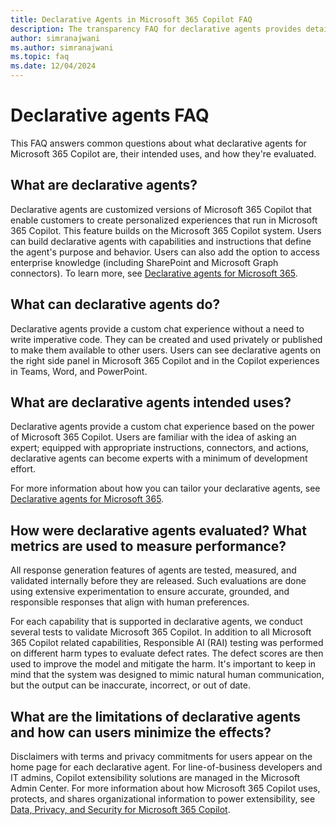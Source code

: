 ```yaml
---
title: Declarative Agents in Microsoft 365 Copilot FAQ
description: The transparency FAQ for declarative agents provides detailed information about what declarative agents are, their intended uses, and how they're evaluated.
author: simranajwani
ms.author: simranajwani
ms.topic: faq
ms.date: 12/04/2024
---
```


# Declarative agents FAQ

This FAQ answers common questions about what declarative agents for Microsoft 365 Copilot are, their intended uses, and how they're evaluated.

## What are declarative agents?

Declarative agents are customized versions of Microsoft 365 Copilot that enable customers to create personalized experiences that run in Microsoft 365 Copilot. This feature builds on the Microsoft 365 Copilot system. Users can build declarative agents with capabilities and instructions that define the agent's purpose and behavior. Users can also add the option to access enterprise knowledge (including SharePoint and Microsoft Graph connectors). To learn more, see [Declarative agents for Microsoft 365](/microsoft-365-copilot/extensibility/overview-declarative-agent). 

## What can declarative agents do?

Declarative agents provide a custom chat experience without a need to write imperative code. They can be created and used privately or published to make them available to other users. Users can see declarative agents on the right side panel in Microsoft 365 Copilot and in the Copilot experiences in Teams, Word, and PowerPoint.

## What are declarative agents intended uses?

Declarative agents provide a custom chat experience based on the power of Microsoft 365 Copilot. Users are familiar with the idea of asking an expert; equipped with appropriate instructions, connectors, and actions, declarative agents can become experts with a minimum of development effort.

For more information about how you can tailor your declarative agents, see [Declarative agents for Microsoft 365](overview-declarative-agent.md#tailor-declarative-agents-for-your-scenario).

## How were declarative agents evaluated? What metrics are used to measure performance?

All response generation features of agents are tested, measured, and validated internally before they are released. Such evaluations are done using extensive experimentation to ensure accurate, grounded, and responsible responses that align with human preferences.

For each capability that is supported in declarative agents, we conduct several tests to validate Microsoft 365 Copilot. In addition to all Microsoft 365 Copilot related capabilities, Responsible AI (RAI) testing was performed on different harm types to evaluate defect rates. The defect scores are then used to improve the model and mitigate the harm. It's important to keep in mind that the system was designed to mimic natural human communication, but the output can be inaccurate, incorrect, or out of date.

## What are the limitations of declarative agents and how can users minimize the effects?

Disclaimers with terms and privacy commitments for users appear on the home page for each declarative agent. For line-of-business developers and IT admins, Copilot extensibility solutions are managed in the Microsoft Admin Center. For more information about how Microsoft 365 Copilot uses, protects, and shares organizational information to power extensibility, see [Data, Privacy, and Security for Microsoft 365 Copilot](/copilot/microsoft-365/microsoft-365-copilot-privacy).
